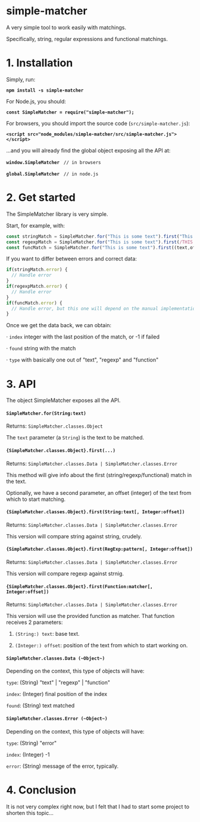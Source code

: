 # simple-matcher

A very simple tool to work easily with matchings. 

Specifically, string, regular expressions and functional matchings.

# 1. Installation

Simply, run:

**`npm install -s simple-matcher`**

For Node.js, you should:

**`const SimpleMatcher = require("simple-matcher");`**

For browsers, you should import the source code (`src/simple-matcher.js`):

**`<script src="node_modules/simple-matcher/src/simple-matcher.js"></script>`**

...and you will already find the global object exposing all the API at:

**`window.SimpleMatcher`** ` // in browsers` 

**`global.SimpleMatcher`** ` // in node.js` 

# 2. Get started

The SimpleMatcher library is very simple.

Start, for example, with:

```js
const stringMatch = SimpleMatcher.for("This is some text").first("This is");
const regexpMatch = SimpleMatcher.for("This is some text").first(/THIS IS/gi);
const funcMatch = SimpleMatcher.for("This is some text").first((text,offset) => {index:text.substr(0,offset).substr(4) !== "This" ? -1 : 4});
```

If you want to differ between errors and correct data:
```js
if(stringMatch.error) {
  // Handle error
}
if(regexpMatch.error) {
  // Handle error
}
if(funcMatch.error) {
  // Handle error, but this one will depend on the manual implementation of the matcher we provide
}
```

Once we get the data back, we can obtain:

 · `index` integer with the last position of the match, or -1 if failed
 
 · `found` string with the match
 
 · `type` with basically one out of "text", "regexp" and "function"





# 3. API

The object SimpleMatcher exposes all the API.

#### `SimpleMatcher.for(String:text)`

Returns: `SimpleMatcher.classes.Object`

The `text` parameter (a `String`) is the text to be matched.

#### `{SimpleMatcher.classes.Object}.first(...)`

Returns: `SimpleMatcher.classes.Data | SimpleMatcher.classes.Error`

This method will give info about the first (string/regexp/functional) match in the text.

Optionally, we have a second parameter, an offset (integer) of the text from which to start matching.

#### `{SimpleMatcher.classes.Object}.first(String:text[, Integer:offset])`

Returns: `SimpleMatcher.classes.Data | SimpleMatcher.classes.Error`

This version will compare string against string, crudely.

#### `{SimpleMatcher.classes.Object}.first(RegExp:pattern[, Integer:offset])`

Returns: `SimpleMatcher.classes.Data | SimpleMatcher.classes.Error`

This version will compare regexp against strnig.

#### `{SimpleMatcher.classes.Object}.first(Function:matcher[, Integer:offset])`

Returns: `SimpleMatcher.classes.Data | SimpleMatcher.classes.Error`

This version will use the provided function as matcher. That function receives 2 parameters:

 1. `(String:) text`: base text.
 
 2. `(Integer:) offset`: position of the text from which to start working on.

#### `SimpleMatcher.classes.Data (~Object~)`

Depending on the context, this type of objects will have:

`type`:  (String) "text" | "regexp" | "function"

`index`: (Integer) final position of the index

`found`: (String) text matched

#### `SimpleMatcher.classes.Error (~Object~)`

Depending on the context, this type of objects will have:

`type`:  (String) "error"

`index`: (Integer) -1

`error`: (String) message of the error, typically.



# 4. Conclusion

It is not very complex right now, but I felt that I had to start some project to shorten this topic...